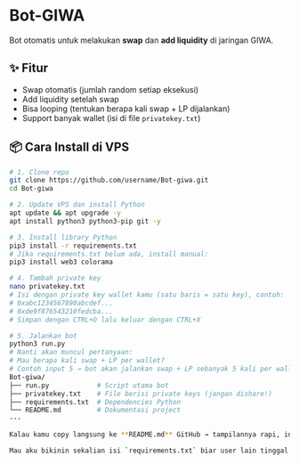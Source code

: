# Bot-GIWA

Bot otomatis untuk melakukan **swap** dan **add liquidity** di jaringan GIWA.

## ✨ Fitur
- Swap otomatis (jumlah random setiap eksekusi)
- Add liquidity setelah swap
- Bisa looping (tentukan berapa kali swap + LP dijalankan)
- Support banyak wallet (isi di file `privatekey.txt`)

## 📦 Cara Install di VPS
```bash
# 1. Clone repo
git clone https://github.com/username/Bot-giwa.git
cd Bot-giwa

# 2. Update VPS dan install Python
apt update && apt upgrade -y
apt install python3 python3-pip git -y

# 3. Install library Python
pip3 install -r requirements.txt
# Jika requirements.txt belum ada, install manual:
pip3 install web3 colorama

# 4. Tambah private key
nano privatekey.txt
# Isi dengan private key wallet kamu (satu baris = satu key), contoh:
# 0xabc1234567890abcdef...
# 0xde9f876543210fedcba...
# Simpan dengan CTRL+O lalu keluar dengan CTRL+X

# 5. Jalankan bot
python3 run.py
# Nanti akan muncul pertanyaan:
# Mau berapa kali swap + LP per wallet?
# Contoh input 5 → bot akan jalankan swap + LP sebanyak 5 kali per wallet
Bot-giwa/
├── run.py            # Script utama bot
├── privatekey.txt    # File berisi private keys (jangan dishare!)
├── requirements.txt  # Dependencies Python
└── README.md         # Dokumentasi project
---

Kalau kamu copy langsung ke **README.md** GitHub → tampilannya rapi, instruksi instalasi langsung dalam 1 blok, nggak kepotong-potong ✅  

Mau aku bikinin sekalian isi `requirements.txt` biar user lain tinggal install tanpa error?
